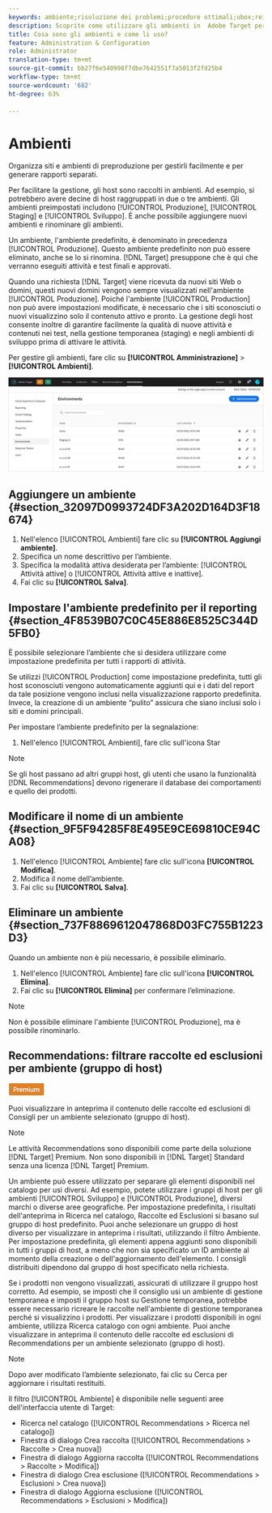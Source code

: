 ```yaml
---
keywords: ambiente;risoluzione dei problemi;procedure ottimali;ubox;reindirizza;reindirizza;whitelist;blacklist; inserisce nell'elenco Bloccati; inserire nell'elenco Consentiti
description: Scoprite come utilizzare gli ambienti in  Adobe Target per organizzare i siti e gli ambienti di pre-produzione in modo da semplificare la gestione e la creazione di report separati.
title: Cosa sono gli ambienti e come li uso?
feature: Administration & Configuration
role: Administrator
translation-type: tm+mt
source-git-commit: bb27f6e540998f7dbe7642551f7a5013f2fd25b4
workflow-type: tm+mt
source-wordcount: '682'
ht-degree: 63%

---
```



# Ambienti

Organizza siti e ambienti di preproduzione per gestirli facilmente e per generare rapporti separati.

Per facilitare la gestione, gli host sono raccolti in ambienti. Ad esempio, si potrebbero avere decine di host raggruppati in due o tre ambienti. Gli ambienti preimpostati includono [!UICONTROL Produzione], [!UICONTROL Staging] e [!UICONTROL Sviluppo]. È anche possibile aggiungere nuovi ambienti e rinominare gli ambienti.

Un ambiente, l&#39;ambiente predefinito, è denominato in precedenza [!UICONTROL Produzione]. Questo ambiente predefinito non può essere eliminato, anche se lo si rinomina. [!DNL Target] presuppone che è qui che verranno eseguiti attività e test finali e approvati.

Quando una richiesta [!DNL Target] viene ricevuta da nuovi siti Web o domini, questi nuovi domini vengono sempre visualizzati nell&#39;ambiente [!UICONTROL Produzione]. Poiché l&#39;ambiente [!UICONTROL Production] non può avere impostazioni modificate, è necessario che i siti sconosciuti o nuovi visualizzino solo il contenuto attivo e pronto. La gestione degli host consente inoltre di garantire facilmente la qualità di nuove attività e contenuti nei test, nella gestione temporanea (staging) e negli ambienti di sviluppo prima di attivare le attività.

Per gestire gli ambienti, fare clic su **[!UICONTROL Amministrazione]** > **[!UICONTROL Ambienti]**.

![Elenco Ambienti](/help/administrating-target/assets/environments.png)

## Aggiungere un ambiente {#section_32097D0993724DF3A202D164D3F18674}

1. Nell&#39;elenco [!UICONTROL Ambienti] fare clic su **[!UICONTROL Aggiungi ambiente]**.
1. Specifica un nome descrittivo per l’ambiente.
1. Specifica la modalità attiva desiderata per l’ambiente: [!UICONTROL Attività attive] o [!UICONTROL Attività attive e inattive].
1. Fai clic su **[!UICONTROL Salva]**.

## Impostare l&#39;ambiente predefinito per il reporting {#section_4F8539B07C0C45E886E8525C344D5FB0}

È possibile selezionare l’ambiente che si desidera utilizzare come impostazione predefinita per tutti i rapporti di attività.

Se utilizzi [!UICONTROL Production] come impostazione predefinita, tutti gli host sconosciuti vengono automaticamente aggiunti qui e i dati del report da tale posizione vengono inclusi nella visualizzazione rapporto predefinita. Invece, la creazione di un ambiente “pulito” assicura che siano inclusi solo i siti e domini principali.

Per impostare l’ambiente predefinito per la segnalazione:

1. Nell&#39;elenco [!UICONTROL Ambienti], fare clic sull&#39;icona Star

>[!NOTE]
>
>Se gli host passano ad altri gruppi host, gli utenti che usano la funzionalità [!DNL Recommendations] devono rigenerare il database dei comportamenti e quello dei prodotti.

## Modificare il nome di un ambiente {#section_9F5F94285F8E495E9CE69810CE94CA08}

1. Nell&#39;elenco [!UICONTROL Ambiente] fare clic sull&#39;icona **[!UICONTROL Modifica]**.
1. Modifica il nome dell’ambiente.
1. Fai clic su **[!UICONTROL Salva]**.

## Eliminare un ambiente {#section_737F8869612047868D03FC755B1223D3}

Quando un ambiente non è più necessario, è possibile eliminarlo.

1. Nell&#39;elenco [!UICONTROL Ambiente] fare clic sull&#39;icona **[!UICONTROL Elimina]**.
1. Fai clic su **[!UICONTROL Elimina]** per confermare l’eliminazione.

>[!NOTE]
>
>Non è possibile eliminare l&#39;ambiente [!UICONTROL Produzione], ma è possibile rinominarlo.

## Recommendations: filtrare raccolte ed esclusioni per ambiente (gruppo di host)

![Badge Premium](/help/assets/premium.png)

Puoi visualizzare in anteprima il contenuto delle raccolte ed esclusioni di Consigli per un ambiente selezionato (gruppo di host).

>[!NOTE]
>
>Le attività Recommendations sono disponibili come parte della soluzione [!DNL Target] Premium. Non sono disponibili in [!DNL Target] Standard senza una licenza [!DNL Target] Premium.

Un ambiente può essere utilizzato per separare gli elementi disponibili nel catalogo per usi diversi. Ad esempio, potete utilizzare i gruppi di host per gli ambienti [!UICONTROL Sviluppo] e [!UICONTROL Produzione], diversi marchi o diverse aree geografiche. Per impostazione predefinita, i risultati dell&#39;anteprima in Ricerca nel catalogo, Raccolte ed Esclusioni si basano sul gruppo di host predefinito. Puoi anche selezionare un gruppo di host diverso per visualizzare in anteprima i risultati, utilizzando il filtro Ambiente. Per impostazione predefinita, gli elementi appena aggiunti sono disponibili in tutti i gruppi di host, a meno che non sia specificato un ID ambiente al momento della creazione o dell&#39;aggiornamento dell&#39;elemento. I consigli distribuiti dipendono dal gruppo di host specificato nella richiesta.

Se i prodotti non vengono visualizzati, assicurati di utilizzare il gruppo host corretto. Ad esempio, se imposti che il consiglio usi un ambiente di gestione temporanea e imposti il gruppo host su Gestione temporanea, potrebbe essere necessario ricreare le raccolte nell&#39;ambiente di gestione temporanea perché si visualizzino i prodotti. Per visualizzare i prodotti disponibili in ogni ambiente, utilizza Ricerca catalogo con ogni ambiente. Puoi anche visualizzare in anteprima il contenuto delle raccolte ed esclusioni di Recommendations per un ambiente selezionato (gruppo di host).

>[!NOTE]
>Dopo aver modificato l’ambiente selezionato, fai clic su Cerca per aggiornare i risultati restituiti.

Il filtro [!UICONTROL Ambiente] è disponibile nelle seguenti aree dell&#39;interfaccia utente di Target:

* Ricerca nel catalogo ([!UICONTROL Recommendations > Ricerca nel catalogo])
* Finestra di dialogo Crea raccolta ([!UICONTROL Recommendations > Raccolte > Crea nuova])
* Finestra di dialogo Aggiorna raccolta ([!UICONTROL Recommendations > Raccolte > Modifica])
* Finestra di dialogo Crea esclusione ([!UICONTROL Recommendations > Esclusioni > Crea nuova])
* Finestra di dialogo Aggiorna esclusione ([!UICONTROL Recommendations > Esclusioni > Modifica])